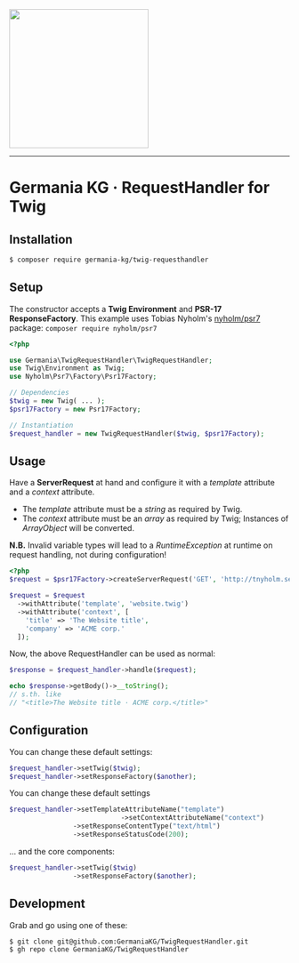 <img src="https://static.germania-kg.com/logos/ga-logo-2016-web.svgz" width="250px">

------



# Germania KG · RequestHandler for Twig



## Installation

```bash
$ composer require germania-kg/twig-requesthandler
```



## Setup

The constructor accepts a **Twig Environment** and **PSR-17 ResponseFactory**. This example uses Tobias Nyholm's [nyholm/psr7](https://packagist.org/packages/nyholm/psr7) package: `composer require nyholm/psr7`

```php
<?php

use Germania\TwigRequestHandler\TwigRequestHandler;  
use Twig\Environment as Twig;
use Nyholm\Psr7\Factory\Psr17Factory;

// Dependencies
$twig = new Twig( ... );
$psr17Factory = new Psr17Factory;

// Instantiation
$request_handler = new TwigRequestHandler($twig, $psr17Factory);
```



## Usage

Have a **ServerRequest** at hand and configure it with a *template* attribute and a *context* attribute. 

- The *template* attribute must be a *string* as required by Twig.
- The *context* attribute must be an *array* as required by Twig; 
  Instances of *ArrayObject* will be converted.

**N.B.** Invalid variable types will lead to a *RuntimeException* at runtime on request handling, not during configuration!

```php
<?php
$request = $psr17Factory->createServerRequest('GET', 'http://tnyholm.se');

$request = $request
  ->withAttribute('template', 'website.twig')
  ->withAttribute('context', [
    'title' => 'The Website title',
    'company' => 'ACME corp.'
  ]);
```

Now, the above RequestHandler can be used as normal:

```php
$response = $request_handler->handle($request);

echo $response->getBody()->__toString();
// s.th. like 
// "<title>The Website title · ACME corp.</title>"
```



## Configuration

You can change these default settings:

```php
$request_handler->setTwig($twig);
$request_handler->setResponseFactory($another);
```

You can change these default settings

```php
$request_handler->setTemplateAttributeName("template")
						    ->setContextAttributeName("context")
                ->setResponseContentType("text/html") 
                ->setResponseStatusCode(200);
```

… and the core components:

```php
$request_handler->setTwig($twig)
                ->setResponseFactory($another);
```



## Development

Grab and go using one of these:

```bash
$ git clone git@github.com:GermaniaKG/TwigRequestHandler.git
$ gh repo clone GermaniaKG/TwigRequestHandler
```

